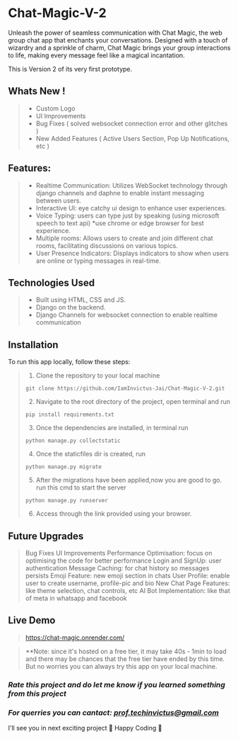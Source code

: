 # **Chat-Magic-V-2**
Unleash the power of seamless communication with Chat Magic, the web group chat app that enchants your conversations. Designed with a touch of wizardry and a sprinkle of charm, Chat Magic brings your group interactions to life, making every message feel like a magical incantation.

This is Version 2 of its very first prototype.

## **Whats New !**
> + Custom Logo
> + UI Improvements
> + Bug Fixes ( solved websocket connection error and other glitches )
> + New Added Features ( Active Users Section, Pop Up Notifications, etc )

## **Features:**
> + Realtime Communication: Utilizes WebSocket technology through django channels and daphne to enable instant messaging between users.
> + Interactive UI: eye catchy ui design to enhance user experiences.
> + Voice Typing: users can type just by speaking (using microsoft speech to text api) *use chrome or edge browser for best experience.
> + Multiple rooms: Allows users to create and join different chat rooms, facilitating discussions on various topics.
> + User Presence Indicators: Displays indicators to show when users are online or typing messages in real-time.

## **Technologies Used**
> + Built using HTML, CSS and JS.
> + Django on the backend.
> + Django Channels for websocket connection to enable realtime communication

## **Installation**
To run this app locally, follow these steps:
> 1. Clone the repository to your local machine
> ```
> git clone https://github.com/IamInvictus-Jai/Chat-Magic-V-2.git
> ```
> 2. Navigate to the root directory of the project, open terminal and run
> ```
> pip install requirements.txt
> ```
> 3. Once the dependencies are installed, in terminal run
> ```
> python manage.py collectstatic
> ```
> 4. Once the staticfiles dir is created, run
> ```
> python manage.py migrate
> ```
> 5. After the migrations have been applied,now you are good to go. run this cmd to start the server
> ```
> python manage.py runserver
> ```
> 6. Access through the link provided using your browser.

## **Future Upgrades**
> Bug Fixes
> UI Improvements
> Performance Optimisation: focus on optimising the code for better performance
> Login and SignUp: user authentication
> Message Caching: for chat history so messages persists
> Emoji Feature: new emoji section in chats
> User Profile: enable user to create username, profile-pic and bio
> New Chat Page Features: like theme selection, chat controls, etc
> AI Bot Implementation: like that of meta in whatsapp and facebook

## **Live Demo**
> https://chat-magic.onrender.com/

> **Note: since it's hosted on a free tier, it may take 40s - 1min to load and there may be chances that the free tier have ended by this time. But no worries you can always try this app on your local machine.

### ***Rate this project and do let me know if you learned something from this project***
### ***For querries you can cantact: prof.techinvictus@gmail.com***

I'll see you in next exciting project 🚀
Happy Coding 🌟
